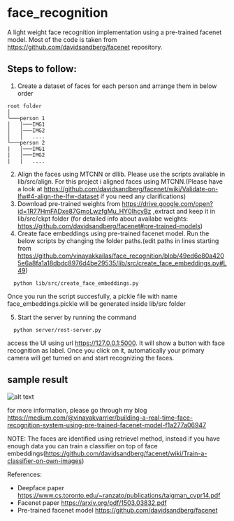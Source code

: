 # face_recognition

A light weight face recognition implementation using a pre-trained facenet model. Most of the code is taken from https://github.com/davidsandberg/facenet repository.

## Steps to follow:
1. Create a dataset of faces for each person and arrange them in below order
```
root folder  
│
└───person 1
│   │───IMG1
│   │───IMG2
│   │   ....
└───person 2
|   │───IMG1
|   │───IMG2
|   |   ....
```
2. Align the faces using MTCNN or dllib. Please use the scripts available in lib/src/align. For this project i aligned faces using MTCNN.(Please have a look at https://github.com/davidsandberg/facenet/wiki/Validate-on-lfw#4-align-the-lfw-dataset if you need any clarifications) 
3. Download pre-trained weights from https://drive.google.com/open?id=1R77HmFADxe87GmoLwzfgMu_HY0IhcyBz ,extract and keep it in lib/src/ckpt folder (for detailed info about availabe weights: https://github.com/davidsandberg/facenet#pre-trained-models) 
4. Create face embeddings using pre-trained facenet model. Run the below scripts by changing the folder paths.(edit paths in lines starting from https://github.com/vinayakkailas/face_recognition/blob/49ed6e80a4205e6a8fa1a18dbdc8976d4be29535/lib/src/create_face_embeddings.py#L49)
```
  python lib/src/create_face_embeddings.py 
 ```
 Once you run the script succesfully, a pickle file with name face_embeddings.pickle will be generated inside lib/src folder
 
5. Start the server by running the command
```
  python server/rest-server.py
```
  access the UI using url https://127.0.0.1:5000. It will show a button with face recognition as label. Once you click on it, automatically your primary camera will get turned on and start recognizing the faces.
 
 ## sample result 
 
 ![alt text](https://github.com/vinayakkailas/face_recognition/blob/master/server/static/images/vinayak.jpeg)
 
for more information, please go through my blog https://medium.com/@vinayakvarrier/building-a-real-time-face-recognition-system-using-pre-trained-facenet-model-f1a277a06947  

NOTE: The faces are identified using retrievel method, instead if you have enough data you can train a classifier on top of face embeddings(https://github.com/davidsandberg/facenet/wiki/Train-a-classifier-on-own-images) 

References:

* Deepface paper https://www.cs.toronto.edu/~ranzato/publications/taigman_cvpr14.pdf
* Facenet paper https://arxiv.org/pdf/1503.03832.pdf
* Pre-trained facenet model https://github.com/davidsandberg/facenet
